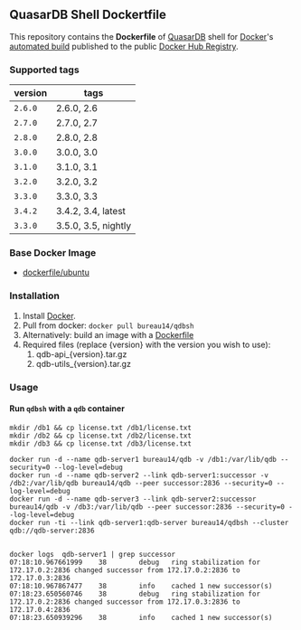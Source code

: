 ## QuasarDB Shell Dockertfile

This repository contains the **Dockerfile** of [QuasarDB](http://www.quasardb.net/) shell for [Docker](https://www.docker.com/)'s [automated build](https://registry.hub.docker.com/u/bureau14/qdbsh/) published to the public [Docker Hub Registry](https://registry.hub.docker.com/).

### Supported tags

|version|tags|
|---|---|
|`2.6.0`|	2.6.0,	2.6|
|`2.7.0`|	2.7.0,	2.7|
|`2.8.0`|	2.8.0,	2.8|
|`3.0.0`|	3.0.0,	3.0|
|`3.1.0`|	3.1.0,	3.1|
|`3.2.0`|	3.2.0,	3.2|
|`3.3.0`|	3.3.0,	3.3|
|`3.4.2`|	3.4.2,	3.4,	latest|
|`3.3.0`|	3.5.0,	3.5,	nightly|


### Base Docker Image

* [dockerfile/ubuntu](http://dockerfile.github.io/#/ubuntu)

### Installation

1. Install [Docker](https://www.docker.com/).
1. Pull from docker: `docker pull bureau14/qdbsh`
1. Alternatively: build an image with a [Dockerfile](https://hub.docker.com/r/bureau14/qdbsh/~/dockerfile/)
1. Required files (replace {version} with the version you wish to use):
	1. qdb-api_{version}.tar.gz
	1. qdb-utils_{version}.tar.gz

### Usage

#### Run `qdbsh` with a `qdb` container

    mkdir /db1 && cp license.txt /db1/license.txt
    mkdir /db2 && cp license.txt /db2/license.txt
    mkdir /db3 && cp license.txt /db3/license.txt

    docker run -d --name qdb-server1 bureau14/qdb -v /db1:/var/lib/qdb --security=0 --log-level=debug
    docker run -d --name qdb-server2 --link qdb-server1:successor -v /db2:/var/lib/qdb bureau14/qdb --peer successor:2836 --security=0 --log-level=debug
    docker run -d --name qdb-server3 --link qdb-server2:successor bureau14/qdb -v /db3:/var/lib/qdb --peer successor:2836 --security=0 --log-level=debug
    docker run -ti --link qdb-server1:qdb-server bureau14/qdbsh --cluster qdb://qdb-server:2836


    docker logs  qdb-server1 | grep successor
    07:18:10.967661999    38        debug   ring stabilization for 172.17.0.2:2836 changed successor from 172.17.0.2:2836 to 172.17.0.3:2836
    07:18:10.967867477    38        info    cached 1 new successor(s)
    07:18:23.650560746    38        debug   ring stabilization for 172.17.0.2:2836 changed successor from 172.17.0.3:2836 to 172.17.0.4:2836
    07:18:23.650939296    38        info    cached 1 new successor(s)
